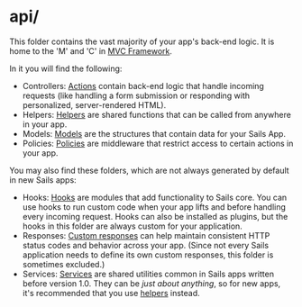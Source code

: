 # api/

This folder contains the vast majority of your app's back-end logic.  It is home to the 'M' and 'C' in <a href="http://en.wikipedia.org/wiki/Model%E2%80%93view%E2%80%93controller" target="_blank">MVC Framework</a>.

In it you will find the following:

- Controllers: [Actions](https://sailsjs.com/documentation/concepts/actions-and-controllers) contain back-end logic that handle incoming requests (like handling a form submission or responding with personalized, server-rendered HTML).
- Helpers: [Helpers](https://sailsjs.com/documentation/concepts/helpers) are shared functions that can be called from anywhere in your app.
- Models: [Models](https://sailsjs.com/documentation/concepts/models-and-orm) are the structures that contain data for your Sails App.
- Policies: [Policies](https://sailsjs.com/documentation/concepts/policies) are middleware that restrict access to certain actions in your app.

You may also find these folders, which are not always generated by default in new Sails apps:

- Hooks: [Hooks](https://sailsjs.com/documentation/concepts/extending-sails/hooks) are modules that add functionality to Sails core.  You can use hooks to run custom code when your app lifts and before handling every incoming request.  Hooks can also be installed as plugins, but the hooks in this folder are always custom for your application.
- Responses: [Custom responses](https://sailsjs.com/documentation/concepts/extending-sails/custom-responses) can help maintain consistent HTTP status codes and behavior across your app.  (Since not every Sails application needs to define its own custom responses, this folder is sometimes excluded.)
- Services: [Services](https://sailsjs.com/documentation/concepts/services) are shared utilities common in Sails apps written before version 1.0.  They can be _just about anything_, so for new apps, it's recommended that you use [helpers](https://sailsjs.com/documentation/concepts/helpers) instead.


<docmeta name="displayName" value="api">

